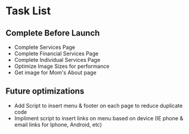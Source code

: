 # Task List

## Complete Before Launch
* Complete Services Page
* Complete Financial Services Page
* Complete Individual Services Page
* Optimize Image Sizes for performance
* Get image for Mom's About page

## Future optimizations
* Add Script to insert menu & footer on each page to reduce duplicate code
* Impliment script to insert links on menu based on device (IE phone & email links for Iphone, Android, etc)